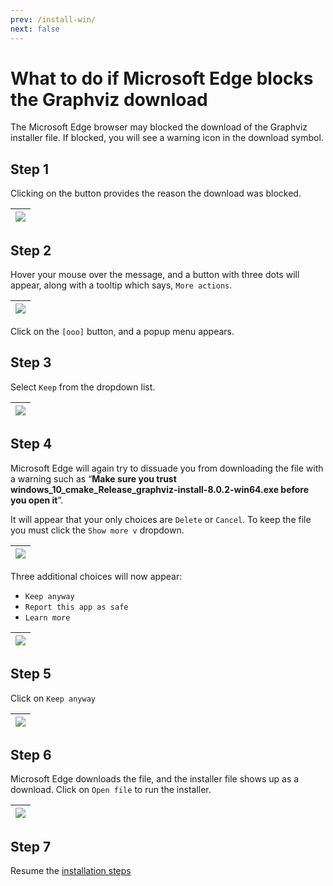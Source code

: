```yaml
---
prev: /install-win/
next: false
---
```


# What to do if Microsoft Edge blocks the Graphviz download

The Microsoft Edge browser may blocked the download of the Graphviz installer file. If blocked, you will see a warning icon in the download symbol. 

## Step 1

Clicking on the button provides the reason the download was blocked.

|![](../media/94ce6a6cbad3583dec3caac5a22e9510.png)|
| ------------------------------------- |

## Step 2

Hover your mouse over the message, and a button with three dots will appear, along with a tooltip which says, `More actions`.

|![](../media/b09a6c5299b24dc133e167dbbe2b20ae.png)|
| ------------------------------------- |

Click on the `[ooo]` button, and a popup menu appears. 

## Step 3

Select `Keep` from the dropdown list.

|![](../media/bcf6a219b278f7796726543079756485.png)|
| ------------------------------------- |

## Step 4

Microsoft Edge will again try to dissuade you from downloading the file with a warning such as “**Make sure you trust windows_10_cmake_Release_graphviz-install-8.0.2-win64.exe before you open it**”. 

It will appear that your only choices are `Delete` or `Cancel`. To keep the file you must click the `Show more v` dropdown.

|![](../media/3466d8ae66805d90080ee3083f188f1a.png)|
| ------------------------------------- |

Three additional choices will now appear:

- `Keep anyway`
- `Report this app as safe`
- `Learn more`

|![](../media/efd3d173af8c782fb739f9a0698e3066.png)|
| ------------------------------------- |

## Step 5

Click on `Keep anyway`

|![](../media/download_keep_anyway.png)|
| ------------------------------------- |

## Step 6

Microsoft Edge downloads the file, and the installer file shows up as a download. Click on `Open file` to run the installer.

|![](../media/7fd0cb6d4e676caea950589d2c1e8cc2.png)|
| ------------------------------------- |

## Step 7

Resume the [installation steps](../install-win/)